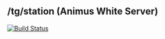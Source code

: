 ## /tg/station (Animus White Server)

[![Build Status](https://travis-ci.org/animusdev/white.svg?branch=master)](https://travis-ci.org/animusdev/white)
